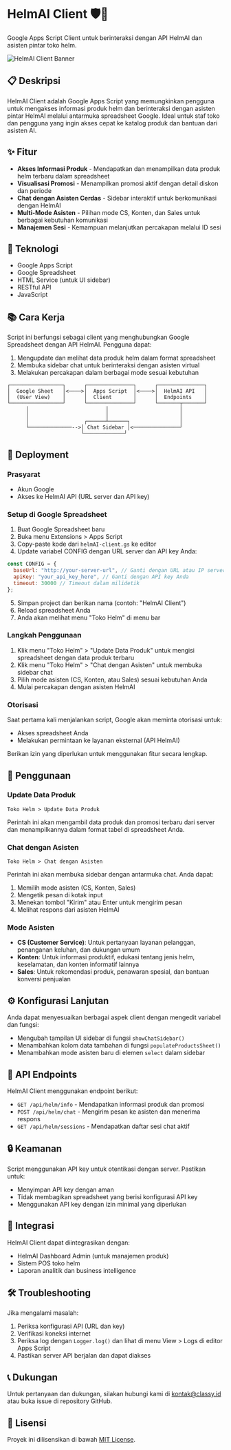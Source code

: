 # HelmAI Client 🛡️🤖

Google Apps Script Client untuk berinteraksi dengan API HelmAI dan asisten pintar toko helm.

![HelmAI Client Banner](https://blog.classy.id/upload/gambar_berita/85f96b6847da7cafe73175c28e2b8d8b_20250307234536.png)

## 📋 Deskripsi

HelmAI Client adalah Google Apps Script yang memungkinkan pengguna untuk mengakses informasi produk helm dan berinteraksi dengan asisten pintar HelmAI melalui antarmuka spreadsheet Google. Ideal untuk staf toko dan pengguna yang ingin akses cepat ke katalog produk dan bantuan dari asisten AI.

## ✨ Fitur

- **Akses Informasi Produk** - Mendapatkan dan menampilkan data produk helm terbaru dalam spreadsheet
- **Visualisasi Promosi** - Menampilkan promosi aktif dengan detail diskon dan periode
- **Chat dengan Asisten Cerdas** - Sidebar interaktif untuk berkomunikasi dengan HelmAI 
- **Multi-Mode Asisten** - Pilihan mode CS, Konten, dan Sales untuk berbagai kebutuhan komunikasi
- **Manajemen Sesi** - Kemampuan melanjutkan percakapan melalui ID sesi

## 🔧 Teknologi

- Google Apps Script
- Google Spreadsheet
- HTML Service (untuk UI sidebar)
- RESTful API
- JavaScript

## 📚 Cara Kerja

Script ini berfungsi sebagai client yang menghubungkan Google Spreadsheet dengan API HelmAI. Pengguna dapat:

1. Mengupdate dan melihat data produk helm dalam format spreadsheet
2. Membuka sidebar chat untuk berinteraksi dengan asisten virtual
3. Melakukan percakapan dalam berbagai mode sesuai kebutuhan

```
┌─────────────────┐      ┌───────────────┐      ┌───────────────┐
│  Google Sheet   │<────>│  Apps Script  │<────>│  HelmAI API   │
│  (User View)    │      │  Client       │      │  Endpoints    │
└─────────────────┘      └───────────────┘      └───────┬───────┘
      │                         │                       │
      │                         │                       │
      │                  ┌──────┴──────┐                │
      └──────────────-->│ Chat Sidebar │<───────────────┘
                        └─────────────┘
```

## 🚀 Deployment

### Prasyarat

- Akun Google
- Akses ke HelmAI API (URL server dan API key)

### Setup di Google Spreadsheet

1. Buat Google Spreadsheet baru
2. Buka menu Extensions > Apps Script
3. Copy-paste kode dari `helmAI-client.gs` ke editor
4. Update variabel CONFIG dengan URL server dan API key Anda:

```javascript
const CONFIG = {
  baseUrl: "http://your-server-url", // Ganti dengan URL atau IP server Anda
  apiKey: "your_api_key_here", // Ganti dengan API key Anda
  timeout: 30000 // Timeout dalam milidetik
};
```

5. Simpan project dan berikan nama (contoh: "HelmAI Client")
6. Reload spreadsheet Anda
7. Anda akan melihat menu "Toko Helm" di menu bar

### Langkah Penggunaan

1. Klik menu "Toko Helm" > "Update Data Produk" untuk mengisi spreadsheet dengan data produk terbaru
2. Klik menu "Toko Helm" > "Chat dengan Asisten" untuk membuka sidebar chat
3. Pilih mode asisten (CS, Konten, atau Sales) sesuai kebutuhan Anda
4. Mulai percakapan dengan asisten HelmAI

### Otorisasi

Saat pertama kali menjalankan script, Google akan meminta otorisasi untuk:
- Akses spreadsheet Anda
- Melakukan permintaan ke layanan eksternal (API HelmAI)

Berikan izin yang diperlukan untuk menggunakan fitur secara lengkap.

## 📱 Penggunaan

### Update Data Produk

```
Toko Helm > Update Data Produk
```

Perintah ini akan mengambil data produk dan promosi terbaru dari server dan menampilkannya dalam format tabel di spreadsheet Anda.

### Chat dengan Asisten

```
Toko Helm > Chat dengan Asisten
```

Perintah ini akan membuka sidebar dengan antarmuka chat. Anda dapat:

1. Memilih mode asisten (CS, Konten, Sales)
2. Mengetik pesan di kotak input
3. Menekan tombol "Kirim" atau Enter untuk mengirim pesan
4. Melihat respons dari asisten HelmAI

### Mode Asisten

- **CS (Customer Service)**: Untuk pertanyaan layanan pelanggan, penanganan keluhan, dan dukungan umum
- **Konten**: Untuk informasi produktif, edukasi tentang jenis helm, keselamatan, dan konten informatif lainnya
- **Sales**: Untuk rekomendasi produk, penawaran spesial, dan bantuan konversi penjualan

## ⚙️ Konfigurasi Lanjutan

Anda dapat menyesuaikan berbagai aspek client dengan mengedit variabel dan fungsi:

- Mengubah tampilan UI sidebar di fungsi `showChatSidebar()`
- Menambahkan kolom data tambahan di fungsi `populateProductsSheet()`
- Menambahkan mode asisten baru di elemen `select` dalam sidebar

## 📖 API Endpoints

HelmAI Client menggunakan endpoint berikut:

- `GET /api/helm/info` - Mendapatkan informasi produk dan promosi
- `POST /api/helm/chat` - Mengirim pesan ke asisten dan menerima respons
- `GET /api/helm/sessions` - Mendapatkan daftar sesi chat aktif

## 🔒 Keamanan

Script menggunakan API key untuk otentikasi dengan server. Pastikan untuk:

- Menyimpan API key dengan aman
- Tidak membagikan spreadsheet yang berisi konfigurasi API key
- Menggunakan API key dengan izin minimal yang diperlukan

## 🤝 Integrasi

HelmAI Client dapat diintegrasikan dengan:

- HelmAI Dashboard Admin (untuk manajemen produk)
- Sistem POS toko helm
- Laporan analitik dan business intelligence

## 🛠️ Troubleshooting

Jika mengalami masalah:

1. Periksa konfigurasi API (URL dan key)
2. Verifikasi koneksi internet
3. Periksa log dengan `Logger.log()` dan lihat di menu View > Logs di editor Apps Script
4. Pastikan server API berjalan dan dapat diakses

## 📞 Dukungan

Untuk pertanyaan dan dukungan, silakan hubungi kami di [kontak@classy.id](mailto:kontak@classy.id) atau buka issue di repository GitHub.

## 📄 Lisensi

Proyek ini dilisensikan di bawah [MIT License](LICENSE).
